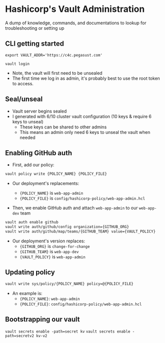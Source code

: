 # Hashicorp's Vault Administration

A dump of knowledge, commands, and documentations to lookup for troubleshooting
or setting up

## CLI getting started

`export VAULT_ADDR='https://c4c.pegasust.com'`

`vault login`

- Note, the vault will first need to be unsealed
- The first time we log in as admin, it's probably best to use the
root token to access.


## Seal/unseal

- Vault server begins sealed
- I generated with 6/10 cluster vault configuration (10 keys & require 6 keys to unseal)
  - These keys can be shared to other admins
  - This means an admin only need 6 keys to unseal the vault when needed

## Enabling GitHub auth

- First, add our policy:

```bash
vault policy write {POLICY_NAME} {POLICY_FILE}
```
- Our deployment's replacements:
  - `{POLICY_NAME}` is `web-app-admin`
  - `{POLICY_FILE}` is `config/hashicorp-policy/web-app-admin.hcl`

- Then, we enable GitHub auth and attach `web-app-admin` to our `web-app-dev` team

```bash
vault auth enable github
vault write auth/github/config organization={GITHUB_ORG}
vault write auth/github/map/teams/{GITHUB_TEAM} value={VAULT_POLICY}
```

- Our deployment's version replaces:
  - `{GITHUB_ORG}` is `change-for-change`
  - `{GITHUB_TEAM}` is `web-app-dev`
  - `{VAULT_POLICY}` is `web-app-admin`

## Updating policy

```bash
vault write sys/policy/{POLICY_NAME} policy=@{POLICY_FILE}
```

- An example is:
  - `{POLICY_NAME}`: `web-app-admin`
  - `{POLICY_FILE}`: `config/hashicorp-policy/web-app-admin.hcl`

## Bootstrapping our vault

`vault secrets enable -path=secret kv`
`vault secrets enable -path=secretv2 kv-v2`
